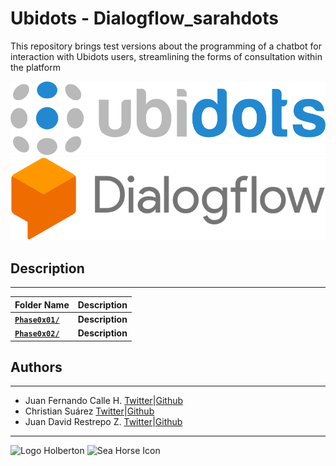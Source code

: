 # Ubidots - Dialogflow_sarahdots

This repository brings test versions about the programming of a chatbot for interaction with Ubidots users, streamlining the forms of consultation within the platform

![Logo Ubidots](https://github.com/jdrestre/pictures-holberton-projects/blob/master/final_project/logo.png) ![Logo Dialogflow](https://github.com/jdrestre/pictures-holberton-projects/blob/master/final_project/Dialogflow_logo.png)

## Description

---
Folder Name|Description
---|---
[**`Phase0x01/`**](https://github.com/johnconnor77/ubidots-dialogflow_sarahdots/tree/master/Phase0x01)|**Description**
[**`Phase0x02/`**](https://github.com/johnconnor77/ubidots-dialogflow_sarahdots/tree/master/Phase0x02)|**Description**|

## Authors

---

- Juan Fernando Calle H. [Twitter](https://twitter.com/jfcalleh)|[Github](https://github.com/johnconnor77)
- Christian Suárez [Twitter](https://twitter.com/MetaAlchemist)|[Github](https://github.com/Thorlak2202)
- Juan David Restrepo Z. [Twitter](https://twitter.com/jdrestre)|[Github](https://github.com/jdrestre)

---
![Logo Holberton](https://www.holbertonschool.com/holberton-logo.png) ![Sea Horse Icon](https://intranet.hbtn.io/assets/holberton-logo-coral-27055cb2f875eb10bf3b3942e52a24581bc0667695bdc856d4f08b469b678000.png)